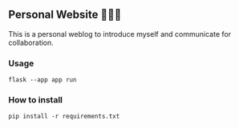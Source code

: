 ## Personal Website 👩🏻‍💻
This is a personal weblog to introduce myself and communicate for collaboration.
 

### Usage  
```
flask --app app run 
```
  
### How to install  
```
pip install -r requirements.txt
```  


